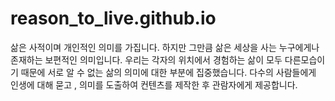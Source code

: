 # reason_to_live.github.io
삶은 사적이며 개인적인 의미를 가집니다. 하지만 그만큼 삶은 세상을 사는 누구에게나 존재하는 보편적인 의미입니다. 우리는 각자의 위치에서 경험하는 삶이 모두 다른모습이기 때문에 서로 알 수 없는 삶의 의미에 대한 부분에 집중했습니다. 다수의 사람들에게 인생에 대해 묻고 , 의미를 도출하여 컨텐츠를 제작한 후 관람자에게 제공합니다.
